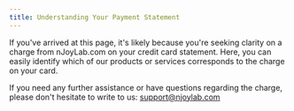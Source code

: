 ```yaml
---
title: Understanding Your Payment Statement
---
```


If you've arrived at this page, it's likely because you're seeking clarity on a charge from nJoyLab.com on your credit card statement. Here, you can easily identify which of our products or services corresponds to the charge on your card.

If you need any further assistance or have questions regarding the charge, please don't hesitate to write to us: <a href="mailto:support@njoylab.com">support@njoylab.com</a>
